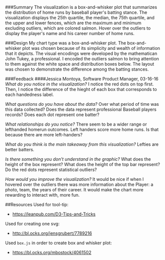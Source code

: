 ###Summary
The visualization is a box-and-whisker plot that summarizes the distribution of home runs by baseball player's batting stance. The visualization displays the 25th quartile, the median, the 75th quartile, and the upper and lower fences, which are the maximum and minimum excluding outliers, which are colored salmon. Hover over the outliers to display the player's name and his career number of home runs.   

###Design
My chart type was a box-and-whisker plot.  The box-and-whisker plot was chosen because of its simplicity and wealth of information that it depicts.  The visual encodings were developed by the mathematican John Tukey, a professional.  I encoded the outliers salmon to bring attention to them against the white space and distribution boxes below.  The layout was chosen to demonstrate the difference among the batting stances.  

###Feedback
####Jessica Montoya, Software Product Manager, 03-16-16
*What do you notice in the visualization?*
I notice the red dots on top first. Then, I notice the difference of the hieght of each box that corresponds to each handedness label. 

*What questions do you have about the data?*
Over what period of time was this data collected? Does the data represent professional Baseball players records? Does each dot represent one batter?

*What relationships do you notice?*
There seem to be a wider range or lefthanded homerun outcomes. Left handers score more home runs. Is that because there are more left-handers? 

*What do you think is the main takeaway from this visualization?*
Lefties are better batters.

*Is there something you don’t understand in the graphic?*
What does the height of the box represent? What does the height of the top bar represent? Do the red dots represent statistical outliers?

*How would you improve the visualization?*
It would be nice if when I hovered over the outliers there was more information about the Player: a photo, team, the years of their career. It would make the chart more rewarding to interact with, more fun.  

##Resources
Used for tool-tip:  
+ https://leanpub.com/D3-Tips-and-Tricks

Used for creating one svg:
+ http://bl.ocks.org/jensgrubert/7789216

Used `box.js` in order to create box and whisker plot:
+ https://bl.ocks.org/mbostock/4061502